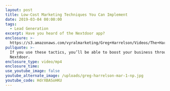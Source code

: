 ```yaml
---
layout: post
title: Low-Cost Marketing Techniques You Can Implement
date: 2019-03-04 00:00:00
tags:
  - Lead Generation
excerpt: Have you heard of the Nextdoor app?
enclosure: >-
  https://s3.amazonaws.com/vyralmarketing/Greg+Harrelson/Videos/The+Harrelson+Group+-+3+Ways+to+Leverage+the+Nextdoor+App+for+Free.mp4
pullquote: >-
  If you use these tactics, you’ll be able to boost your business through
  Nextdoor.
enclosure_type: video/mp4
enclosure_time:
use_youtube_image: false
youtube_alternate_image: /uploads/greg-harrelson-mar-1-np.jpg
youtube_code: HdrXBASoHKU
---
```


